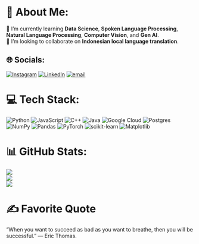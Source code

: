 # 💫 About Me:
🌱 I’m currently learning **Data Science**, **Spoken Language Processing**, **Natural Language Processing**, **Computer Vision**, and **Gen AI**.<br>
👯 I’m looking to collaborate on **Indonesian local language translation**.

## 🌐 Socials:
[![Instagram](https://img.shields.io/badge/Instagram-%23E4405F.svg?logo=Instagram&logoColor=white)](https://instagram.com/dhekmass12) [![LinkedIn](https://img.shields.io/badge/LinkedIn-%230077B5.svg?logo=linkedin&logoColor=white)](https://linkedin.com/in/dimas-tri-kurniawan) [![email](https://img.shields.io/badge/Email-D14836?logo=gmail&logoColor=white)](mailto:kurniawan3dimas@gmail.com) 

# 💻 Tech Stack:
![Python](https://img.shields.io/badge/python-3670A0?style=for-the-badge&logo=python&logoColor=ffdd54) ![JavaScript](https://img.shields.io/badge/javascript-%23323330.svg?style=for-the-badge&logo=javascript&logoColor=%23F7DF1E) ![C++](https://img.shields.io/badge/c++-%2300599C.svg?style=for-the-badge&logo=c%2B%2B&logoColor=white) ![Java](https://img.shields.io/badge/java-%23ED8B00.svg?style=for-the-badge&logo=openjdk&logoColor=white) ![Google Cloud](https://img.shields.io/badge/GoogleCloud-%234285F4.svg?style=for-the-badge&logo=google-cloud&logoColor=white) ![Postgres](https://img.shields.io/badge/postgres-%23316192.svg?style=for-the-badge&logo=postgresql&logoColor=white) ![NumPy](https://img.shields.io/badge/numpy-%23013243.svg?style=for-the-badge&logo=numpy&logoColor=white) ![Pandas](https://img.shields.io/badge/pandas-%23150458.svg?style=for-the-badge&logo=pandas&logoColor=white) ![PyTorch](https://img.shields.io/badge/PyTorch-%23EE4C2C.svg?style=for-the-badge&logo=PyTorch&logoColor=white) ![scikit-learn](https://img.shields.io/badge/scikit--learn-%23F7931E.svg?style=for-the-badge&logo=scikit-learn&logoColor=white) ![Matplotlib](https://img.shields.io/badge/Matplotlib-%23ffffff.svg?style=for-the-badge&logo=Matplotlib&logoColor=black)

# 📊 GitHub Stats:
![](https://github-readme-stats.vercel.app/api?username=dhekmass12&theme=dark&hide_border=false&include_all_commits=false&count_private=false)<br/>
![](https://nirzak-streak-stats.vercel.app/?user=dhekmass12&theme=dark&hide_border=false)<br/>
![](https://github-readme-stats.vercel.app/api/top-langs/?username=dhekmass12&theme=dark&hide_border=false&include_all_commits=false&count_private=false&layout=compact)

# ✍️ Favorite Quote
“When you want to succeed as bad as you want to breathe, then you will be successful.” — Eric Thomas.

<!-- Proudly created with GPRM ( https://gprm.itsvg.in ) -->
